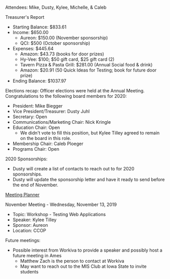 Attendees: Mike, Dusty, Kylee, Michelle, & Caleb

Treasurer's Report
- Starting Balance: $833.61
- Income: $650.00
  - Aureon: $150.00 (November sponsorship)
  - QCI: $500 (October sponsorship)
- Expenses: $445.64
  - Amazon: $43.73 (books for door prizes)
  - Hy-Vee: $100; $50 gift card, $25 gift card (2)
  - Tavern Pizza & Pasta Grill: $281.00 (Annual Social food & drink)
  - Amazon: $20.91 (50 Quick Ideas for Testing; book for future door prize)
- Ending Balance: $1037.97

Elections recap: Officer elections were held at the Annual Meeting. Congratulations to the following board members for 2020:
- President: Mike Biegger
- Vice President/Treasurer: Dusty Juhl
- Secretary: Open
- Communications/Marketing Chair: Nick Kringle
- Education Chair: Open 
  - We didn't vote to fill this position, but Kylee Tilley agreed to remain on the board in this role.
- Membership Chair: Caleb Ploeger
- Programs Chair: Open

2020 Sponsorships:
- Dusty will create a list of contacts to reach out to for 2020 sponsorships.
- Dusty will update the sponsorship letter and have it ready to send before the end of November.

[Meeting Planner](https://docs.google.com/spreadsheets/d/1qY6O5bR5MWBwRZ-iIOG0dUWdoj8bld_chOMgfkDfrik/edit?usp=sharing)

November Meeting - Wednesday, November 13, 2019
- Topic: Workshop - Testing Web Applications 
- Speaker: Kylee Tilley
- Sponsor: Aureon
- Location: CCOP

Future meetings:
- Possible interest from Workiva to provide a speaker and possibly host a future meeting in Ames
  - Matthew Zach is the person to contact at Workiva
  - May want to reach out to the MIS Club at Iowa State to invite students
